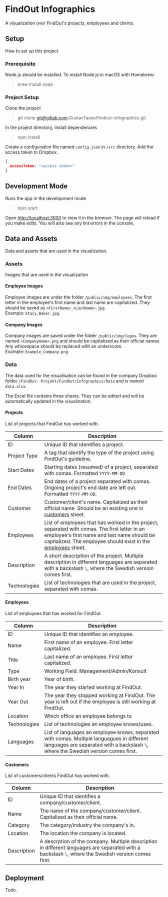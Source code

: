 # FindOut Infographics

A visualization over FindOut's projects, employees and clients.

## Setup

How to set up this project.

### Prerequisite

Node.js should be installed. To install Node.js in macOS with Homebrew:
> brew install node

### Project Setup

Clone the project

> git clone git@gitlab.com:GustavTaxen/findout-infographics.git

In the project directory, install dependencies

> npm install

Create a configuration file named `config.json` in `/src` directory. Add the access token to Dropbox.

```JSON
{
  accessToken: "<access token>"
}
```

## Development Mode

Runs the app in the development mode

> npm start

Open [http://localhost:3000](http://localhost:3000) to view it in the browser. The page will reload if you make edits. You will also see any lint errors in the console.

## Data and Assets

Data and assets that are used in the visualization.

### Assets

Images that are used in the visualization

#### Employee Images

Employee images are under the folder `/public/img/employees`. The first letter in the employee's first name and last name are capitalized. They should be saved as `<FirstName>_<LastName>.jpg`. \
Example: `Stacy_Baker.jpg`.

#### Company Images

Company images are saved under the folder `/public/img/logos`. They are named `<CompanyName>.png` and should be capitalized as their official names. Any whicespace should be replaced with an underscore. \
Example: `Example_Company.png`

### Data

The data used for the visualisation can be found in the company Dropbox folder `/FindOut- Projekt/FindOut/Infographics/Data` and is named `data.xlsx`.

The Excel file contains three sheets. They can be edited and will be automatically updated in the visualization.

#### Projects

List of projects that FindOut has worked with.

| Column | Description |
| --- | --- |
| ID  | Unique ID that identifies a project. |
| Project Type  | A tag that identify the type of the project using FindOut's guideline. |
| Start Dates | Starting dates (resumed) of a project, separated with comas. Formatted `YYYY-MM-DD` |
| End Dates | End dates of a project separated with comas. Ongoing project's end date are left out. Formatted `YYYY-MM-DD`. |
| Customer | Customer/client's name. Capitalized as their official name. Should be an existing one in [customers](#customers) sheet. |
| Employees | List of employees that has worked in the project, separated with comas. The first letter in an employee's first name and last name should be capitalized. The employee should exist in the [employees](#employees) sheet.|
| Description | A short description of the project. Multiple description in different languages are separated with a backslash `\`, where the Swedish version comes first. |
| Technologies | List of technologies that are used in the project, separated with comas. |

#### Employees

List of employees that has worked for FindOut.

| Column | Description |
| --- | --- |
| ID | Unique ID that identifies an employee. |
| Name | First name of an employee. First letter capitalized. |
| Title | Last name of an employee. First letter capitalized. |
| Type | Working Field. Management/Admin/Konsult |
| Birth year | Year of birth. |
| Year In | The year they started working at FindOut. |
| Year Out | The year they stopped working at FindOut. The year is left out if the employee is still working at FindOut. |
| Location | Which office an employee belongs to |
| Technologies | List of technologies an employee knows/uses. |
| Languages | List of languages an employee knows, separated with comas. Multiple languagues in different languages are separated with a backslash `\`, where the Swedish version comes first. |

#### Customers

List of customers/clients FindOut has worked with.

| Column | Description |
| --- | --- |
| ID | Unique ID that identifies a company/customer/client. |
| Name | The name of the company/customer/client. Capitalized  as their official name.|
| Category | The category/industry the company's in. |
| Location | The location the company is located. |
| Description | A descrption of the company. Multiple description in different languages are separated with a backslash `\`, where the Swedish version comes first. |

## Deployment

Todo.
